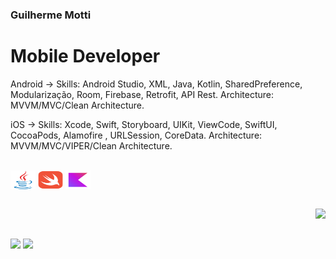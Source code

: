 ### Guilherme Motti 

# Mobile Developer

Android -> Skills: Android Studio, XML, Java, Kotlin, SharedPreference, Modularização, Room, Firebase, Retrofit, API Rest.
Architecture: MVVM/MVC/Clean Architecture.

iOS -> Skills: Xcode, Swift, Storyboard, UIKit, ViewCode, SwiftUI, CocoaPods, Alamofire , URLSession, CoreData.
Architecture: MVVM/MVC/VIPER/Clean Architecture.

  
<div style="display: inline_block"><br>
    <img align="center" alt="Motti-Java" height="30" width="40" src="https://raw.githubusercontent.com/devicons/devicon/master/icons/java/java-original.svg">
  <img align="center" alt="Motti-Swift" height="30" width="40" src="https://raw.githubusercontent.com/devicons/devicon/master/icons/swift/swift-original.svg">
    <img align="center" alt="motti-Kotlin" height="30" width="40" src="https://raw.githubusercontent.com/devicons/devicon/master/icons/kotlin/kotlin-original.svg">
</div>
<br>
<p align="end">
  <img src="https://github-readme-stats.vercel.app/api/top-langs/?username=Guimotti25&layout=compact&theme=dark" />
</p>

  ##
 
<div> 
  <a href = "mailto:guilhermemotti13@gmail.com"><img src="https://img.shields.io/badge/-Gmail-%23333?style=for-the-badge&logo=gmail&logoColor=white" target="_blank"></a>
  <a href="https://www.linkedin.com/in/guilhermemotti/" target="_blank"><img src="https://img.shields.io/badge/-LinkedIn-%230077B5?style=for-the-badge&logo=linkedin&logoColor=white" target="_blank"></a> 
  
</div>
  
<!--
**Guimotti25/guimotti25** is a ✨ _special_ ✨ repository because its `README.md` (this file) appears on your GitHub profile.

Here are some ideas to get you started:

- 🔭 I’m currently working on ...
- 🌱 I’m currently learning ...
- 👯 I’m looking to collaborate on ...
- 🤔 I’m looking for help with ...
- 💬 Ask me about ...
- 📫 How to reach me: ...
- 😄 Pronouns: ...
- ⚡ Fun fact: ...
![Motti's GitHub stats](https://github-readme-stats.vercel.app/api?username=guimotti25&show_icons=true&theme=dark)

-->
